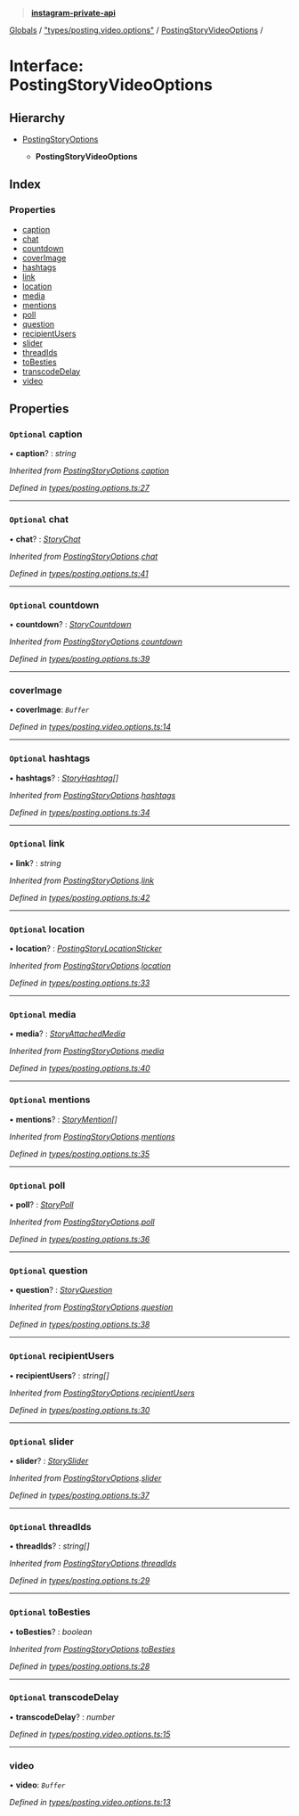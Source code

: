 > **[instagram-private-api](../README.md)**

[Globals](../README.md) / ["types/posting.video.options"](../modules/_types_posting_video_options_.md) / [PostingStoryVideoOptions](_types_posting_video_options_.postingstoryvideooptions.md) /

# Interface: PostingStoryVideoOptions

## Hierarchy

* [PostingStoryOptions](_types_posting_options_.postingstoryoptions.md)

  * **PostingStoryVideoOptions**

## Index

### Properties

* [caption](_types_posting_video_options_.postingstoryvideooptions.md#optional-caption)
* [chat](_types_posting_video_options_.postingstoryvideooptions.md#optional-chat)
* [countdown](_types_posting_video_options_.postingstoryvideooptions.md#optional-countdown)
* [coverImage](_types_posting_video_options_.postingstoryvideooptions.md#coverimage)
* [hashtags](_types_posting_video_options_.postingstoryvideooptions.md#optional-hashtags)
* [link](_types_posting_video_options_.postingstoryvideooptions.md#optional-link)
* [location](_types_posting_video_options_.postingstoryvideooptions.md#optional-location)
* [media](_types_posting_video_options_.postingstoryvideooptions.md#optional-media)
* [mentions](_types_posting_video_options_.postingstoryvideooptions.md#optional-mentions)
* [poll](_types_posting_video_options_.postingstoryvideooptions.md#optional-poll)
* [question](_types_posting_video_options_.postingstoryvideooptions.md#optional-question)
* [recipientUsers](_types_posting_video_options_.postingstoryvideooptions.md#optional-recipientusers)
* [slider](_types_posting_video_options_.postingstoryvideooptions.md#optional-slider)
* [threadIds](_types_posting_video_options_.postingstoryvideooptions.md#optional-threadids)
* [toBesties](_types_posting_video_options_.postingstoryvideooptions.md#optional-tobesties)
* [transcodeDelay](_types_posting_video_options_.postingstoryvideooptions.md#optional-transcodedelay)
* [video](_types_posting_video_options_.postingstoryvideooptions.md#video)

## Properties

### `Optional` caption

• **caption**? : *string*

*Inherited from [PostingStoryOptions](_types_posting_options_.postingstoryoptions.md).[caption](_types_posting_options_.postingstoryoptions.md#optional-caption)*

*Defined in [types/posting.options.ts:27](https://github.com/dilame/instagram-private-api/blob/173bc62/src/types/posting.options.ts#L27)*

___

### `Optional` chat

• **chat**? : *[StoryChat](_types_media_configure_story_options_.storychat.md)*

*Inherited from [PostingStoryOptions](_types_posting_options_.postingstoryoptions.md).[chat](_types_posting_options_.postingstoryoptions.md#optional-chat)*

*Defined in [types/posting.options.ts:41](https://github.com/dilame/instagram-private-api/blob/173bc62/src/types/posting.options.ts#L41)*

___

### `Optional` countdown

• **countdown**? : *[StoryCountdown](_types_media_configure_story_options_.storycountdown.md)*

*Inherited from [PostingStoryOptions](_types_posting_options_.postingstoryoptions.md).[countdown](_types_posting_options_.postingstoryoptions.md#optional-countdown)*

*Defined in [types/posting.options.ts:39](https://github.com/dilame/instagram-private-api/blob/173bc62/src/types/posting.options.ts#L39)*

___

###  coverImage

• **coverImage**: *`Buffer`*

*Defined in [types/posting.video.options.ts:14](https://github.com/dilame/instagram-private-api/blob/173bc62/src/types/posting.video.options.ts#L14)*

___

### `Optional` hashtags

• **hashtags**? : *[StoryHashtag](_types_media_configure_story_options_.storyhashtag.md)[]*

*Inherited from [PostingStoryOptions](_types_posting_options_.postingstoryoptions.md).[hashtags](_types_posting_options_.postingstoryoptions.md#optional-hashtags)*

*Defined in [types/posting.options.ts:34](https://github.com/dilame/instagram-private-api/blob/173bc62/src/types/posting.options.ts#L34)*

___

### `Optional` link

• **link**? : *string*

*Inherited from [PostingStoryOptions](_types_posting_options_.postingstoryoptions.md).[link](_types_posting_options_.postingstoryoptions.md#optional-link)*

*Defined in [types/posting.options.ts:42](https://github.com/dilame/instagram-private-api/blob/173bc62/src/types/posting.options.ts#L42)*

___

### `Optional` location

• **location**? : *[PostingStoryLocationSticker](_types_posting_options_.postingstorylocationsticker.md)*

*Inherited from [PostingStoryOptions](_types_posting_options_.postingstoryoptions.md).[location](_types_posting_options_.postingstoryoptions.md#optional-location)*

*Defined in [types/posting.options.ts:33](https://github.com/dilame/instagram-private-api/blob/173bc62/src/types/posting.options.ts#L33)*

___

### `Optional` media

• **media**? : *[StoryAttachedMedia](_types_media_configure_story_options_.storyattachedmedia.md)*

*Inherited from [PostingStoryOptions](_types_posting_options_.postingstoryoptions.md).[media](_types_posting_options_.postingstoryoptions.md#optional-media)*

*Defined in [types/posting.options.ts:40](https://github.com/dilame/instagram-private-api/blob/173bc62/src/types/posting.options.ts#L40)*

___

### `Optional` mentions

• **mentions**? : *[StoryMention](_types_media_configure_story_options_.storymention.md)[]*

*Inherited from [PostingStoryOptions](_types_posting_options_.postingstoryoptions.md).[mentions](_types_posting_options_.postingstoryoptions.md#optional-mentions)*

*Defined in [types/posting.options.ts:35](https://github.com/dilame/instagram-private-api/blob/173bc62/src/types/posting.options.ts#L35)*

___

### `Optional` poll

• **poll**? : *[StoryPoll](_types_media_configure_story_options_.storypoll.md)*

*Inherited from [PostingStoryOptions](_types_posting_options_.postingstoryoptions.md).[poll](_types_posting_options_.postingstoryoptions.md#optional-poll)*

*Defined in [types/posting.options.ts:36](https://github.com/dilame/instagram-private-api/blob/173bc62/src/types/posting.options.ts#L36)*

___

### `Optional` question

• **question**? : *[StoryQuestion](_types_media_configure_story_options_.storyquestion.md)*

*Inherited from [PostingStoryOptions](_types_posting_options_.postingstoryoptions.md).[question](_types_posting_options_.postingstoryoptions.md#optional-question)*

*Defined in [types/posting.options.ts:38](https://github.com/dilame/instagram-private-api/blob/173bc62/src/types/posting.options.ts#L38)*

___

### `Optional` recipientUsers

• **recipientUsers**? : *string[]*

*Inherited from [PostingStoryOptions](_types_posting_options_.postingstoryoptions.md).[recipientUsers](_types_posting_options_.postingstoryoptions.md#optional-recipientusers)*

*Defined in [types/posting.options.ts:30](https://github.com/dilame/instagram-private-api/blob/173bc62/src/types/posting.options.ts#L30)*

___

### `Optional` slider

• **slider**? : *[StorySlider](_types_media_configure_story_options_.storyslider.md)*

*Inherited from [PostingStoryOptions](_types_posting_options_.postingstoryoptions.md).[slider](_types_posting_options_.postingstoryoptions.md#optional-slider)*

*Defined in [types/posting.options.ts:37](https://github.com/dilame/instagram-private-api/blob/173bc62/src/types/posting.options.ts#L37)*

___

### `Optional` threadIds

• **threadIds**? : *string[]*

*Inherited from [PostingStoryOptions](_types_posting_options_.postingstoryoptions.md).[threadIds](_types_posting_options_.postingstoryoptions.md#optional-threadids)*

*Defined in [types/posting.options.ts:29](https://github.com/dilame/instagram-private-api/blob/173bc62/src/types/posting.options.ts#L29)*

___

### `Optional` toBesties

• **toBesties**? : *boolean*

*Inherited from [PostingStoryOptions](_types_posting_options_.postingstoryoptions.md).[toBesties](_types_posting_options_.postingstoryoptions.md#optional-tobesties)*

*Defined in [types/posting.options.ts:28](https://github.com/dilame/instagram-private-api/blob/173bc62/src/types/posting.options.ts#L28)*

___

### `Optional` transcodeDelay

• **transcodeDelay**? : *number*

*Defined in [types/posting.video.options.ts:15](https://github.com/dilame/instagram-private-api/blob/173bc62/src/types/posting.video.options.ts#L15)*

___

###  video

• **video**: *`Buffer`*

*Defined in [types/posting.video.options.ts:13](https://github.com/dilame/instagram-private-api/blob/173bc62/src/types/posting.video.options.ts#L13)*